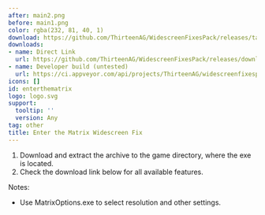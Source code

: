 ```yaml
---
after: main2.png
before: main1.png
color: rgba(232, 81, 40, 1)
download: https://github.com/ThirteenAG/WidescreenFixesPack/releases/tag/enterthematrix
downloads:
- name: Direct Link
  url: https://github.com/ThirteenAG/WidescreenFixesPack/releases/download/enterthematrix/EnterTheMatrix.WidescreenFix.zip
- name: Developer build (untested)
  url: https://ci.appveyor.com/api/projects/ThirteenAG/widescreenfixespack/artifacts/EnterTheMatrix.WidescreenFix.zip?branch=master
icons: []
id: enterthematrix
logo: logo.svg
support:
  tooltip: ''
  version: Any
tag: other
title: Enter the Matrix Widescreen Fix
---
```


1. Download and extract the archive to the game directory, where the exe is located.
2. Check the download link below for all available features.

Notes:

* Use MatrixOptions.exe to select resolution and other settings.
